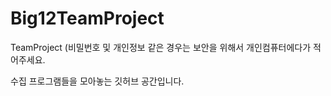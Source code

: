 # Big12TeamProject
TeamProject (비밀번호 및 개인정보 같은 경우는 보안을 위해서 개인컴퓨터에다가 적어주세요.

수집 프로그램들을 모아놓는 깃허브 공간입니다.
